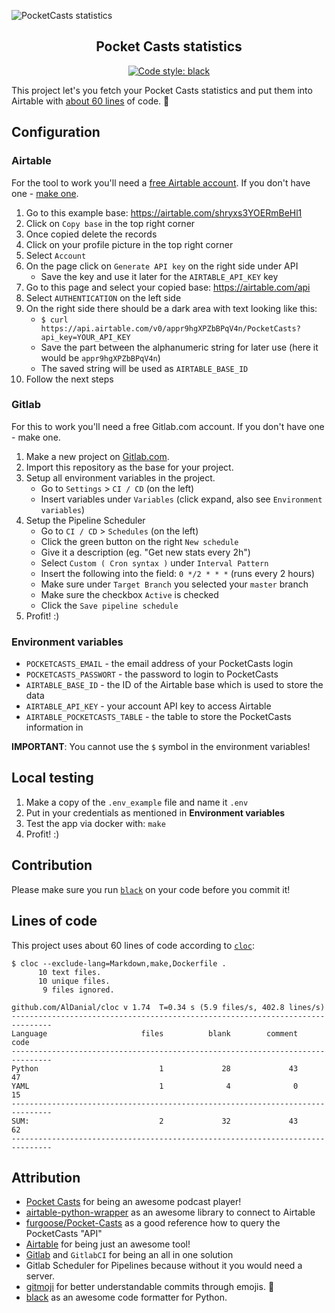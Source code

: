 ![PocketCasts statistics](https://raw.github.com/niklas-heer/pocketcasts-stats/master/.github/img/screenshot_01.png "Airtable Dashboard")
<h2 align="center">Pocket Casts statistics</h2>

<p align="center">
    <a href="https://github.com/ambv/black"><img alt="Code style: black" src="https://img.shields.io/badge/code%20style-black-000000.svg"></a>
</p>

This project let's you fetch your Pocket Casts statistics and put them into Airtable with [about 60 lines](#lines-of-code) of code. :tada:

## Configuration

### Airtable

For the tool to work you'll need a [free Airtable account](https://airtable.com/invite/r/V2q23fXk). If you don't have one - [make one](https://airtable.com/invite/r/V2q23fXk).

1. Go to this example base: https://airtable.com/shryxs3YOERmBeHl1
2. Click on `Copy base` in the top right corner
3. Once copied delete the records
4. Click on your profile picture in the top right corner
5. Select `Account`
6. On the page click on `Generate API key` on the right side under API
    * Save the key and use it later for the `AIRTABLE_API_KEY` key
7. Go to this page and select your copied base: https://airtable.com/api
8. Select `AUTHENTICATION` on the left side
9. On the right side there should be a dark area with text looking like this:
    * `$ curl https://api.airtable.com/v0/appr9hgXPZbBPqV4n/PocketCasts?api_key=YOUR_API_KEY`
    * Save the part between the alphanumeric string for later use (here it would be `appr9hgXPZbBPqV4n`)
    * The saved string will be used as `AIRTABLE_BASE_ID`
10. Follow the next steps

### Gitlab

For this to work you'll need a free Gitlab.com account. If you don't have one - make one.

1. Make a new project on [Gitlab.com](https://gitlab.com).
2. Import this repository as the base for your project.
3. Setup all environment variables in the project.
    * Go to `Settings` > `CI / CD` (on the left)
    * Insert variables under `Variables` (click expand, also see `Environment variables`)
4. Setup the Pipeline Scheduler
    * Go to `CI / CD` > `Schedules` (on the left)
    * Click the green button on the right `New schedule`
    * Give it a description (eg. "Get new stats every 2h")
    * Select `Custom ( Cron syntax )` under `Interval Pattern`
    * Insert the following into the field: `0 */2 * * *` (runs every 2 hours)
    * Make sure under `Target Branch` you selected your `master` branch
    * Make sure the checkbox `Active` is checked
    * Click the `Save pipeline schedule`
5. Profit! :)

### Environment variables

* `POCKETCASTS_EMAIL` - the email address of your PocketCasts login
* `POCKETCASTS_PASSWORT` - the password to login to PocketCasts
* `AIRTABLE_BASE_ID` - the ID of the Airtable base which is used to store the data
* `AIRTABLE_API_KEY` - your account API key to access Airtable
* `AIRTABLE_POCKETCASTS_TABLE` - the table to store the PocketCasts information in

__IMPORTANT__: You cannot use the `$` symbol in the environment variables!

## Local testing

1. Make a copy of the `.env_example` file and name it `.env`
2. Put in your credentials as mentioned in __Environment variables__
3. Test the app via docker with: `make`
4. Profit! :)

## Contribution

Please make sure you run [`black`](https://github.com/ambv/black) on your code before you commit it!

## Lines of code

This project uses about 60 lines of code according to [`cloc`](https://github.com/AlDanial/cloc):

```
$ cloc --exclude-lang=Markdown,make,Dockerfile .
      10 text files.
      10 unique files.
       9 files ignored.

github.com/AlDanial/cloc v 1.74  T=0.34 s (5.9 files/s, 402.8 lines/s)
-------------------------------------------------------------------------------
Language                     files          blank        comment           code
-------------------------------------------------------------------------------
Python                           1             28             43             47
YAML                             1              4              0             15
-------------------------------------------------------------------------------
SUM:                             2             32             43             62
-------------------------------------------------------------------------------
```

## Attribution

* [Pocket Casts](https://www.pocketcasts.com/) for being an awesome podcast player!
* [airtable-python-wrapper](https://github.com/gtalarico/airtable-python-wrapper) as an awesome library to connect to Airtable
* [furgoose/Pocket-Casts](https://github.com/furgoose/Pocket-Casts) as a good reference how to query the PocketCasts "API"
* [Airtable](https://airtable.com/invite/r/V2q23fXk) for being just an awesome tool!
* [Gitlab](https://gitlab.com) and `GitlabCI` for being an all in one solution
* Gitlab Scheduler for Pipelines because without it you would need a server.
* [gitmoji](https://gitmoji.carloscuesta.me/) for better understandable commits through emojis. :tada:
* [black](https://github.com/ambv/black) as an awesome code formatter for Python.
